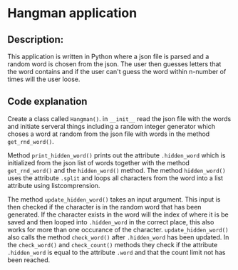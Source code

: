 # Hangman application
## Description:
This application is written in Python where a json file is parsed and a random word is chosen from the json. The user then guesses letters that the word contains and if the user can't guess the word within n-number of times will the user loose.

## Code explanation
Create a class called `Hangman()`. in `__init__` read the json file with the words and initiate serveral things including a random integer generator which choses a word at random from the json file with words in the method `get_rnd_word()`. 
 
Method `print_hidden_word()` prints out the attribute `.hidden_word` which is initialized from the json list of words together with the method `get_rnd_word()` and the `hidden_word()` method. The method `hidden_word()` uses the attribute `.split` and loops all characters from the word into a list attribute using listcomprension.

The method `update_hidden_word()` takes an input argument. This input is then checked if the character is in the random word that has been generated. If the character exists in the word will the index of where it is be saved and then looped into `.hidden_word` in the correct place, this also works for more than one occurance of the character. `update_hidden_word()` also calls the method `check_word()` after `.hidden_word` has been updated. In the `check_word()` and `check_count()` methods they check if the attribute `.hidden_word` is equal to the attribute `.word` and that the count limit not has been reached.


